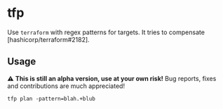# tfp

Use `terraform` with regex patterns for targets. 
It tries to compensate [hashicorp/terraform#2182].

## Usage

:warning: **This is still an alpha version, use at your own risk!** 
Bug reports, fixes and contributions are much appreciated!

```
tfp plan -pattern=blah.+blub
```
